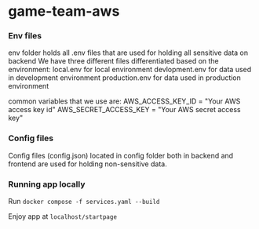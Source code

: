 # game-team-aws

### Env files

env folder holds all .env files that are used for holding all sensitive data on backend
We have three different files differentiated based on the environment:
local.env for local environment
devlopment.env for data used in development environment
production.env for data used in production environment

common variables that we use are: 
AWS_ACCESS_KEY_ID = "Your AWS access key id"
AWS_SECRET_ACCESS_KEY = "Your AWS secret access key"

### Config files

Config files (config.json) located in config folder both in backend and frontend are used for holding non-sensitive data.

### Running app locally

Run `docker compose -f services.yaml --build`

Enjoy app at `localhost/startpage`